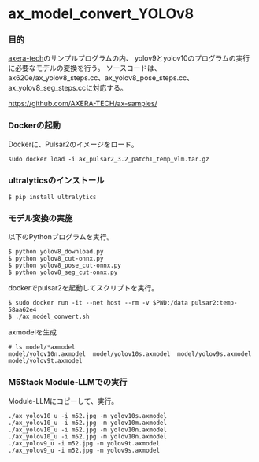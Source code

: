 # ax_model_convert_YOLOv8


### 目的
[axera-tech](https://github.com/AXERA-TECH/ax-samples/)のサンプルプログラムの内、
yolov9とyolov10のプログラムの実行に必要なモデルの変換を行う。
ソースコードは、ax620e/ax_yolov8_steps.cc、ax_yolov8_pose_steps.cc、ax_yolov8_seg_steps.ccに対応する。

https://github.com/AXERA-TECH/ax-samples/


### Dockerの起動

Dockerに、Pulsar2のイメージをロード。

```
sudo docker load -i ax_pulsar2_3.2_patch1_temp_vlm.tar.gz
```

### ultralyticsのインストール

```
$ pip install ultralytics
```


### モデル変換の実施

以下のPythonプログラムを実行。

```
$ python yolov8_download.py
$ python yolov8_cut-onnx.py
$ python yolov8_pose_cut-onnx.py
$ python yolov8_seg_cut-onnx.py
```

dockerでpulsar2を起動してスクリプトを実行。
```
$ sudo docker run -it --net host --rm -v $PWD:/data pulsar2:temp-58aa62e4
$ ./ax_model_convert.sh
```

axmodelを生成
```
# ls model/*axmodel
model/yolov10n.axmodel  model/yolov10s.axmodel  model/yolov9s.axmodel  model/yolov9t.axmodel
```


### M5Stack Module-LLMでの実行

 Module-LLMにコピーして、実行。
 
```
./ax_yolov10_u -i m52.jpg -m yolov10s.axmodel
./ax_yolov10_u -i m52.jpg -m yolov10m.axmodel
./ax_yolov10_u -i m52.jpg -m yolov10n.axmodel
./ax_yolov10_u -i m52.jpg -m yolov10n.axmodel
./ax_yolov9_u -i m52.jpg -m yolov9t.axmodel
./ax_yolov9_u -i m52.jpg -m yolov9s.axmodel
```

